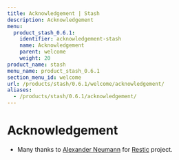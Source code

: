 ```yaml
---
title: Acknowledgement | Stash
description: Acknowledgement
menu:
  product_stash_0.6.1:
    identifier: acknowledgement-stash
    name: Acknowledgement
    parent: welcome
    weight: 20
product_name: stash
menu_name: product_stash_0.6.1
section_menu_id: welcome
url: /products/stash/0.6.1/welcome/acknowledgement/
aliases:
  - /products/stash/0.6.1/acknowledgement/
---
```


# Acknowledgement
 - Many thanks to [Alexander Neumann](https://github.com/fd0) for [Restic](https://restic.net) project.
